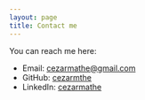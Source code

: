 ```yaml
---
layout: page
title: Contact me
---
```

You can reach me here:

- Email: [cezarmathe@gmail.com](mailto:cezarmathe@gmail.com)
- GitHub: [cezarmthe](https://github.com/cezarmathe)
- LinkedIn: [cezarmathe](https://linkedin.com/in/cezarmathe)